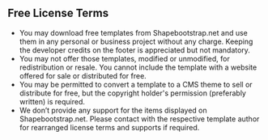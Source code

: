 ## Free License Terms
 * You may download free templates from Shapebootstrap.net and use them in any personal or business project without any charge. Keeping the developer credits on the footer is appreciated but not mandatory.
 * You may not offer those templates, modified or unmodified, for redistribution or resale. You cannot include the template with a website offered for sale or distributed for free.
 * You may be permitted to convert a template to a CMS theme to sell or distribute for free, but the copyright holder's permission (preferably written) is required.
 * We don’t provide any support for the items displayed on Shapebootstrap.net. Please contact with the respective template author for rearranged license terms and supports if required.
